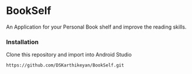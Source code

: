 # BookSelf
An Application for your Personal Book shelf and improve the reading skills.

### Installation
Clone this repository and import into Android Studio

```
https://github.com/DSKarthikeyan/BookSelf.git
```
